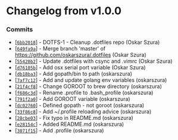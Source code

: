 # Changelog from v1.0.0
### Commits
* [[`6bb2018`](https://github.com/oskarszura/.dotfiles/commit/6bb20187d901ba41ddc6cba40621c6faf467a86f)] - DOTFS-1 - Cleanup .dotfiles repo (Oskar Szura)
* [[`649fa9a`](https://github.com/oskarszura/.dotfiles/commit/649fa9a2ca3349f4e74a637e25e211b803057dc4)] - Merge branch 'master' of https://github.com/oskarszura/.dotfiles (Oskar Szura)
* [[`55420b2`](https://github.com/oskarszura/.dotfiles/commit/55420b2b263a22da86c499c41efafa51427d15f6)] - Update .dotfiles with csync and .vimrc (Oskar Szura)
* [[`d76105b`](https://github.com/oskarszura/.dotfiles/commit/d76105bb26244b82641886c2ef729afdbb5e4ad0)] - Add osx serial port variable (Oskar Szura)
* [[`db18ba3`](https://github.com/oskarszura/.dotfiles/commit/db18ba366be6e02e1b3a9a8c1e5224fabab53e45)] - Add gopath/bin to path (oskarszura)
* [[`7af7c12`](https://github.com/oskarszura/.dotfiles/commit/7af7c12dda8599cd8edbabaddb785bde2b42b76b)] - Add  and update golang env variables (oskarszura)
* [[`21f4cf8`](https://github.com/oskarszura/.dotfiles/commit/21f4cf8ac11d86fd451b391ef560e184eea92821)] - Change GOROOT to brew directory (oskarszura)
* [[`f686c3d`](https://github.com/oskarszura/.dotfiles/commit/f686c3dea0e909fedaf7500281f7c1123374b15d)] - Rename .profile to .bash_profile (oskarszura)
* [[`791f2a0`](https://github.com/oskarszura/.dotfiles/commit/791f2a01e68a86665d47d5fad320a7d24299d376)] - Add GOROOT variable (oskarszura)
* [[`dc02760`](https://github.com/oskarszura/.dotfiles/commit/dc027600e2c5f80a1c7303e1c6dfc97775cf25c8)] - Defined gopath - not goroot (oskarszura)
* [[`33f86c8`](https://github.com/oskarszura/.dotfiles/commit/33f86c8f7f8b5241713bc69bd8db188feb8ff590)] - Add ~/.profile reloading advice (oskarszura)
* [[`28cbe03`](https://github.com/oskarszura/.dotfiles/commit/28cbe034f321d88d9d7566b77988006c1aae5ba5)] - Fix typo in README.md (oskarszura)
* [[`e28154c`](https://github.com/oskarszura/.dotfiles/commit/e28154c6ab3855c966ff2a90c72ef4b656a78c5d)] - Added README.md (oskarszura)
* [[`3071f15`](https://github.com/oskarszura/.dotfiles/commit/3071f15bfe16723c495a1c63efe5bad1bb4f849d)] - Add .profile (oskarszura)